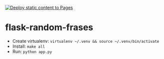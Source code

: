 [![Deploy static content to Pages](https://github.com/DrR7data/flask-random-fruit/actions/workflows/static.yml/badge.svg)](https://github.com/DrR7data/flask-random-fruit/actions/workflows/static.yml)
# flask-random-frases


* Create virtualenv:  `virtualenv ~/.venv && source ~/.venv/bin/activate`
* Install:  `make all`
* Run:  `python app.py`
